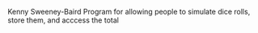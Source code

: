 Kenny Sweeney-Baird Program for allowing people to simulate dice rolls, store them, and acccess the total
